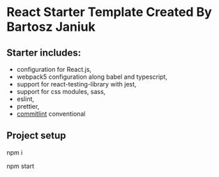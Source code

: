 # React Starter Template Created By Bartosz Janiuk

## Starter includes:

- configuration for React.js,
- webpack5 configuration along babel and typescript,
- support for react-testing-library with jest,
- support for css modules, sass,
- eslint,
- prettier,
- [commitlint](https://github.com/conventional-changelog/commitlint/#what-is-commitlint) conventional

## Project setup

npm i

npm start
